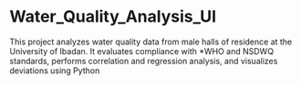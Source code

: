 # Water_Quality_Analysis_UI
This project analyzes water quality data from male halls of residence at the University of Ibadan. It evaluates compliance with *WHO and NSDWQ standards, performs correlation and regression analysis, and visualizes deviations using Python
